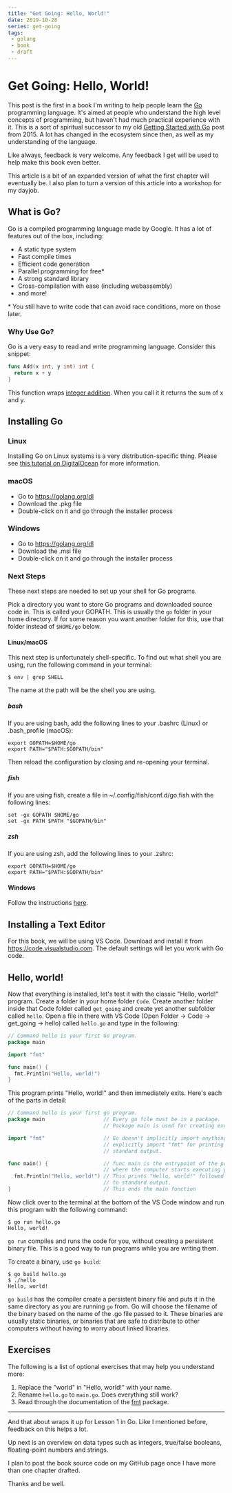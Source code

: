 ```yaml
---
title: "Get Going: Hello, World!"
date: 2019-10-28
series: get-going
tags:
 - golang
 - book
 - draft
---
```


# Get Going: Hello, World!

This post is the first in a book I'm writing to help people learn the
[Go][go] programming language. It's aimed at people who understand the high
level concepts of programming, but haven't had much practical experience with
it. This is a sort of spiritual successor to my old 
[Getting Started with Go][gswg] post from 2015. A lot has changed in the
ecosystem since then, as well as my understanding of the language.

[go]: https://golang.org
[gswg]: https://christine.website/blog/getting-started-with-go-2015-01-28

Like always, feedback is very welcome. Any feedback I get will be used to help
make this book even better.

This article is a bit of an expanded version of what the first chapter will
eventually be. I also plan to turn a version of this article into a workshop for
my dayjob.

## What is Go?

Go is a compiled programming language made by Google. It has a lot of features
out of the box, including:

* A static type system
* Fast compile times
* Efficient code generation
* Parallel programming for free*
* A strong standard library
* Cross-compilation with ease (including webassembly)
* and more!

\* You still have to write code that can avoid race conditions, more on those
later.

### Why Use Go?

Go is a very easy to read and write programming language. Consider this snippet:

```go
func Add(x int, y int) int {
  return x + y
}
```

This function wraps [integer
addition](https://golang.org/ref/spec#Arithmetic_operators). When you call it it
returns the sum of x and y.

## Installing Go

### Linux

Installing Go on Linux systems is a very distribution-specific thing. Please see
[this tutorial on
DigitalOcean](https://www.digitalocean.com/community/tutorials/how-to-install-go-on-ubuntu-18-04)
for more information. 

### macOS

* Go to https://golang.org/dl
* Download the .pkg file
* Double-click on it and go through the installer process

### Windows

* Go to https://golang.org/dl
* Download the .msi file
* Double-click on it and go through the installer process

### Next Steps

These next steps are needed to set up your shell for Go programs.

Pick a directory you want to store Go programs and downloaded source code in.
This is called your GOPATH. This is usually the `go` folder in
your home directory. If for some reason you want another folder for this, use
that folder instead of `$HOME/go` below.

#### Linux/macOS

This next step is unfortunately shell-specific. To find out what shell you are
using, run the following command in your terminal:

```console
$ env | grep SHELL
```

The name at the path will be the shell you are using.

#####  bash

If you are using bash, add the following lines to your .bashrc (Linux) or
.bash_profile (macOS):

```
export GOPATH=$HOME/go
export PATH="$PATH:$GOPATH/bin"
```

Then reload the configuration by closing and re-opening your terminal.

##### fish

If you are using fish, create a file in ~/.config/fish/conf.d/go.fish with the
following lines:

```
set -gx GOPATH $HOME/go
set -gx PATH $PATH "$GOPATH/bin"
```

##### zsh

If you are using zsh, add the following lines to your .zshrc:

```
export GOPATH=$HOME/go
export PATH="$PATH:$GOPATH/bin"
```

#### Windows

Follow the instructions
[here](https://github.com/golang/go/wiki/SettingGOPATH#windows).

## Installing a Text Editor

For this book, we will be using VS Code. Download and install it 
from https://code.visualstudio.com. The default settings will let you work with
Go code.

## Hello, world!

Now that everything is installed, let's test it with the classic "Hello, world!"
program. Create a folder in your home folder `Code`. Create another folder
inside that Code folder called `get_going` and create yet another subfolder
called `hello`. Open a file in there with VS Code (Open Folder -> Code ->
get_going -> hello) called `hello.go` and type in the following:

```go
// Command hello is your first Go program.
package main

import "fmt"

func main() {
  fmt.Println("Hello, world!")
}
```

This program prints "Hello, world!" and then immediately exits. Here's each of
the parts in detail:

```go
// Command hello is your first go program.
package main                   // Every go file must be in a package. 
                               // Package main is used for creating executable files.

import "fmt"                   // Go doesn't implicitly import anything. You need to 
                               // explicitly import "fmt" for printing text to 
                               // standard output.

func main() {                  // func main is the entrypoint of the program, or 
                               // where the computer starts executing your code
  fmt.Println("Hello, world!") // This prints "Hello, world!" followed by a newline
                               // to standard output.
}                              // This ends the main function
```

Now click over to the terminal at the bottom of the VS Code window and run this
program with the following command:

```console
$ go run hello.go
Hello, world!
```

`go run` compiles and runs the code for you, without creating a persistent binary
file. This is a good way to run programs while you are writing them.

To create a binary, use `go build`:

```console
$ go build hello.go
$ ./hello
Hello, world!
```

`go build` has the compiler create a persistent binary file and puts it in the
same directory as you are running `go` from. Go will choose the filename of the
binary based on the name of the .go file passed to it. These binaries are
usually static binaries, or binaries that are safe to distribute to other
computers without having to worry about linked libraries.

## Exercises

The following is a list of optional exercises that may help you understand more:

1. Replace the "world" in "Hello, world!" with your name.
2. Rename `hello.go` to `main.go`. Does everything still work?
3. Read through the documentation of the [fmt][fmt] package.

[fmt]: https://golang.org/pkg/fmt

---

And that about wraps it up for Lesson 1 in Go. Like I mentioned before, feedback
on this helps a lot. 

Up next is an overview on data types such as integers, true/false booleans,
floating-point numbers and strings. 

I plan to post the book source code on my GitHub page once I have more than one
chapter drafted.


Thanks and be well.

